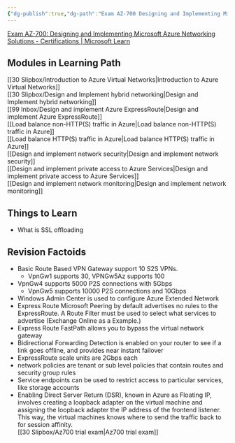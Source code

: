 ```yaml
---
{"dg-publish":true,"dg-path":"Exam AZ-700 Designing and Implementing Microsoft Azure Networking Solutions.md","permalink":"/exam-az-700-designing-and-implementing-microsoft-azure-networking-solutions/","tags":["projects"]}
---
```



[Exam AZ-700: Designing and Implementing Microsoft Azure Networking Solutions - Certifications | Microsoft Learn](https://learn.microsoft.com/en-us/certifications/exams/az-700/)

## Modules in Learning Path

[[30 Slipbox/Introduction to Azure Virtual Networks\|Introduction to Azure Virtual Networks]]  
[[30 Slipbox/Design and Implement hybrid networking\|Design and Implement hybrid networking]]  
[[99 Inbox/Design and implement Azure ExpressRoute\|Design and implement Azure ExpressRoute]]  
[[Load balance non-HTTP(S) traffic in Azure\|Load balance non-HTTP(S) traffic in Azure]]  
[[Load balance HTTP(S) traffic in Azure\|Load balance HTTP(S) traffic in Azure]]  
[[Design and implement network security\|Design and implement network security]]  
[[Design and implement private access to Azure Services\|Design and implement private access to Azure Services]]  
[[Design and implement network monitoring\|Design and implement network monitoring]]

## Things to Learn

- What is SSL offloading

## Revision Factoids

- Basic Route Based VPN Gateway support 10 S2S VPNs.
	- VpnGw1 supports 30, VPNGw5Az supports 100
- VpnGw4 supports 5000 P2S connections with 5Gbps
	- VpnGw5 supports 10000 P2S connections and 10Gbps
- Windows Admin Center is used to configure Azure Extended Network
- Express Route Microsoft Peering by default advertises no rules to the ExpressRoute. A Route Filter must be used to select what services to advertise (Exchange Online as a Example.)
- Express Route FastPath allows you to bypass the virtual network gateway
- Bidirectional Forwarding Detection is enabled on your router to see if a link goes offline, and provides near instant failover
- ExpressRoute scale units are 2Gbps each
- network policies are tenant or sub level policies that contain routes and security group rules
- Service endpoints can be used to restrict access to particular services, like storage accounts
- Enabling Direct Server Return (DSR), known in Azure as Floating IP, involves creating a loopback adapter on the virtual machine and assigning the loopback adapter the IP address of the frontend listener. This way, the virtual machines knows where to send the traffic back to for session affinity.  
[[30 Slipbox/Az700 trial exam\|Az700 trial exam]]
